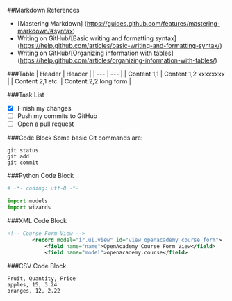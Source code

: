 ##Markdown References
* [Mastering Markdown] (https://guides.github.com/features/mastering-markdown/#syntax)
* Writing on GitHub/[Basic writing and formatting syntax] (https://help.github.com/articles/basic-writing-and-formatting-syntax/)
* Writing on GitHub/[Organizing information with tables] (https://help.github.com/articles/organizing-information-with-tables/)

###Table
| Header | Header | 
| --- | --- |
| Content 1,1 | Content 1,2 xxxxxxxx |
| Content 2,1 etc. | Content 2,2 long form |

###Task List
- [x] Finish my changes
- [ ] Push my commits to GitHub
- [ ] Open a pull request

###Code Block
Some basic Git commands are:
```
git status
git add
git commit
```

###Python Code Block
```python
# -*- coding: utf-8 -*-

import models
import wizards
```
###XML Code Block
```XML
<!-- Course Form View -->
        <record model="ir.ui.view" id="view_openacademy_course_form">
            <field name="name">OpenAcademy Course Form View</field>
            <field name="model">openacademy.course</field>
```
###CSV Code Block
```{.table aligns="LCR" caption="This is the **caption**" header="yes"}  
Fruit, Quantity, Price  
apples, 15, 3.24  
oranges, 12, 2.22  
```
